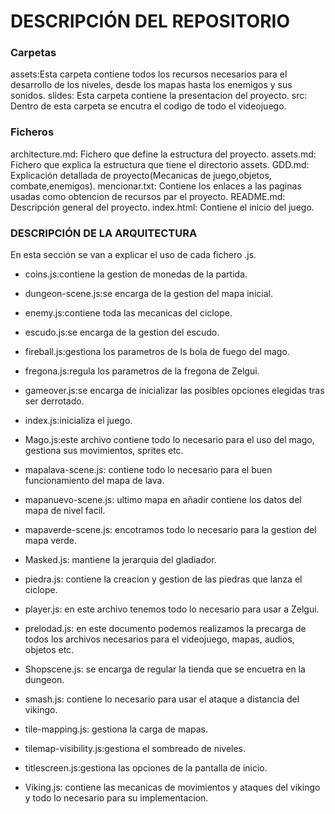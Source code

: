 # DESCRIPCIÓN DEL REPOSITORIO
### Carpetas
  assets:Esta carpeta contiene todos los recursos necesarios para el desarrollo de los niveles, desde los mapas hasta los enemigos y sus sonidos.
  slides: Esta carpeta contiene la presentacion del proyecto.
  src: Dentro de esta carpeta se encutra el codigo de todo el videojuego.

### Ficheros
 architecture.md: Fichero que define la estructura del proyecto.
 assets.md: Fichero que explica la estructura que tiene el directorio assets.
 GDD.md: Explicación detallada de proyecto(Mecanicas de juego,objetos, combate,enemigos).
 mencionar.txt: Contiene los enlaces a las paginas usadas como obtencion de recursos par el proyecto.
 README.md: Descripción general del proyecto.
 index.html: Contiene el inicio del juego.
### DESCRIPCIÓN DE LA ARQUITECTURA

En esta sección se van a explicar el uso de cada fichero .js.
+ coins.js:contiene la gestion de monedas de la partida.

+ dungeon-scene.js:se encarga de la gestion del mapa inicial.

+ enemy.js:contiene toda las mecanicas del ciclope.

+ escudo.js:se encarga de la gestion del escudo.

+ fireball.js:gestiona los parametros de ls bola de fuego del mago.

+ fregona.js:regula los parametros de la fregona de Zelgui.

+ gameover.js:se encarga de inicializar las posibles opciones elegidas tras ser derrotado.

+ index.js:inicializa el juego.

+ Mago.js:este archivo contiene todo lo necesario para el uso del mago, gestiona sus movimientos, sprites etc.

+ mapalava-scene.js: contiene todo lo necesario para el buen funcionamiento del mapa de lava.

+ mapanuevo-scene.js: ultimo mapa en añadir contiene los datos del mapa de nivel facil.

+ mapaverde-scene.js: encotramos todo lo necesario para la gestion del mapa verde.

+ Masked.js: mantiene la jerarquia del gladiador.

+ piedra.js: contiene la creacion y gestion de las piedras que lanza el ciclope.

+ player.js: en este archivo tenemos todo lo necesario para usar a Zelgui.

+ prelodad.js: en este documento podemos realizamos la precarga de todos los archivos necesarios para el videojuego, mapas, audios, objetos etc.

+ Shopscene.js: se encarga de regular la tienda que se encuetra en la dungeon.

+ smash.js: contiene lo necesario para usar el ataque a distancia del vikingo.

+ tile-mapping.js: gestiona la carga de mapas.

+ tilemap-visibility.js:gestiona el sombreado de niveles.

+ titlescreen.js:gestiona las opciones de la pantalla de inicio.

+ Viking.js: contiene las mecanicas de movimientos y ataques del vikingo y todo lo necesario para su implementacion.

      

